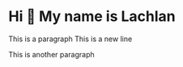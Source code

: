 Hi 👋 My name is Lachlan
========================

This is a paragraph
This is a new line

This is another paragraph
